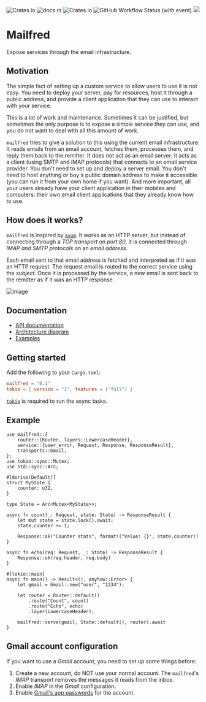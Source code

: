 ![Crates.io](https://img.shields.io/crates/v/mailfred)
![docs.rs](https://img.shields.io/docsrs/mailfred/latest)
![Crates.io](https://img.shields.io/crates/l/mailfred)
![GitHub Workflow Status (with event)](https://img.shields.io/github/actions/workflow/status/lemunozm/mailfred/ci.yml)
[![](https://img.shields.io/badge/bymeacoffee-donate-yellow)](https://www.buymeacoffee.com/lemunozm)


# Mailfred

Expose services through the email infrastructure.

## Motivation

The simple fact of setting up a custom service to allow users to use it is not easy.
You need to deploy your server, pay for resources, host it through a public address,
and provide a client application that they can use to interact with your service.

This is a lot of work and maintenance.
Sometimes it can be justified, but sometimes the only purpose is to expose a simple service they can use,
and you do not want to deal with all this amount of work.

`mailfred` tries to give a solution to this using the current email infrastructure.
It reads emails from an email account, fetches them, processes them, and reply them back to the remitter.
It does not act as an email server; it acts as a client (using SMTP and IMAP protocols) that connects to an email service provider.
You don't need to set up and deploy a server email.
You don't need to host anything or buy a public domain address to make it accessible
(you can run it from your own home if you want).
And more important, all your users already have your client application in their mobiles and computers:
their own email client applications that they already know how to use.

## How does it works?
`mailfred` is inspired by [`axum`](https://github.com/tokio-rs/axum).
It works as an HTTP server, but instead of connecting through a *TCP transport* on *port 80*,
it is connected through *IMAP and SMTP protocols* on an *email address*.

Each email sent to that email address is fetched and interpreted as if it was an HTTP request.
The request email is routed to the correct service using the *subject*.
Once it is processed by the service, a new email is sent back to the remitter as if it was an HTTP response.

![image](https://github.com/lemunozm/mailfred/assets/15687891/7366bc2c-6d70-45d8-af3d-20f38edc3696)

## Documentation
- [API documentation](https://docs.rs/mailfred/)
- [Architecture diagram](docs/architecture.md)
- [Examples](examples)

## Getting started
Add the following to your `Cargo.toml`:
```toml
mailfred = "0.1"
tokio = { version = "1", features = ["full"] }
```
[`tokio`](https://github.com/tokio-rs/tokio) is required to run the async tasks.

## Example 
```rust,no_run
use mailfred::{
    router::{Router, layers::LowercaseHeader},
    service::{user_error, Request, Response, ResponseResult},
    transports::Gmail,
};
use tokio::sync::Mutex;
use std::sync::Arc;

#[derive(Default)]
struct MyState {
    counter: u32,
}

type State = Arc<Mutex<MyState>>;

async fn count(_: Request, state: State) -> ResponseResult {
    let mut state = state.lock().await;
    state.counter += 1;

    Response::ok("Counter stats", format!("Value: {}", state.counter))
}

async fn echo(req: Request, _: State) -> ResponseResult {
    Response::ok(req.header, req.body)
}

#[tokio::main]
async fn main() -> Result<(), anyhow::Error> {
    let gmail = Gmail::new("user", "1234");

    let router = Router::default()
        .route("Count", count)
        .route("Echo", echo)
        .layer(LowercaseHeader);

    mailfred::serve(gmail, State::default(), router).await
}
```

## Gmail account configuration
If you want to use a *Gmail* account, you need to set up some things before:
1. Create a new account, do NOT use your normal account. The `mailfred`'s *IMAP* transport removes the messages it reads from the inbox.
2. Enable *IMAP* in the *Gmail* configuration.
3. Enable [Gmail's app passwords](https://support.google.com/accounts/answer/185833?hl=en) for the account.
